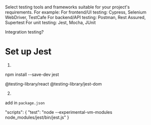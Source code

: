 Select testing tools and frameworks suitable for your project's requirements. For example:
For frontend/UI testing: Cypress, Selenium WebDriver, TestCafe
For backend/API testing: Postman, Rest Assured, Supertest
For unit testing: Jest, Mocha, JUnit

Integration testing?

# Set up Jest

1. 
npm install --save-dev jest

@testing-library/react @testing-library/jest-dom

2. 
add in `package.json`

"scripts": {
    "test": "node --experimental-vm-modules node_modules/jest/bin/jest.js"
}
